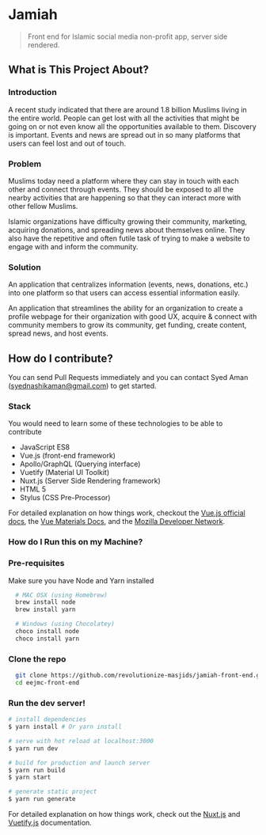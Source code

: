 # Jamiah

> Front end for Islamic social media non-profit app, server side rendered.

## What is This Project About?

### Introduction

A recent study indicated that there are around 1.8 billion Muslims living in the entire world. People can get lost with all the activities that might be going on or not even know all the opportunities available to them. Discovery is important. Events and news are spread out in so many platforms that users can feel lost and out of touch.

### Problem

Muslims today need a platform where they can stay in touch with each other and connect through events. They should be exposed to all the nearby activities that are happening so that they can interact more with other fellow Muslims.

Islamic organizations have difficulty growing their community, marketing, acquiring donations, and spreading news about themselves online. They also have the repetitive and often futile task of trying to make a website to engage with and inform the community.

### Solution

An application that centralizes information (events, news, donations, etc.) into one platform so that users can access essential information easily.

An application that streamlines the ability for an organization to create a profile webpage for their organization with good UX, acquire & connect with community members to grow its community, get funding, create content, spread news, and host events.

## How do I contribute?

You can send Pull Requests immediately and you can contact Syed Aman (syednashikaman@gmail.com) to get started.

### Stack

You would need to learn some of these technologies to be able to contribute

- JavaScript ES8
- Vue.js (front-end framework)
- Apollo/GraphQL (Querying interface)
- Vuetify (Material UI Toolkit)
- Nuxt.js (Server Side Rendering framework)
- HTML 5
- Stylus (CSS Pre-Processor)

For detailed explanation on how things work, checkout the [Vue.js official docs](https://vuejs.org), the [Vue Materials Docs](http://vuematerial.io/), and the [Mozilla Developer Network](https://mdn.org).

### How do I Run this on my Machine?

### Pre-requisites

Make sure you have Node and Yarn installed

```bash
  # MAC OSX (using Homebrew)
  brew install node
  brew install yarn

  # Windows (using Chocolatey)
  choco install node
  choco install yarn
```

### Clone the repo

```bash
  git clone https://github.com/revolutionize-masjids/jamiah-front-end.git
  cd eejmc-front-end
```

### Run the dev server!

```bash
# install dependencies
$ yarn install # Or yarn install

# serve with hot reload at localhost:3000
$ yarn run dev

# build for production and launch server
$ yarn run build
$ yarn start

# generate static project
$ yarn run generate
```

For detailed explanation on how things work, check out the [Nuxt.js](https://github.com/nuxt/nuxt.js) and [Vuetify.js](https://vuetifyjs.com/) documentation.

